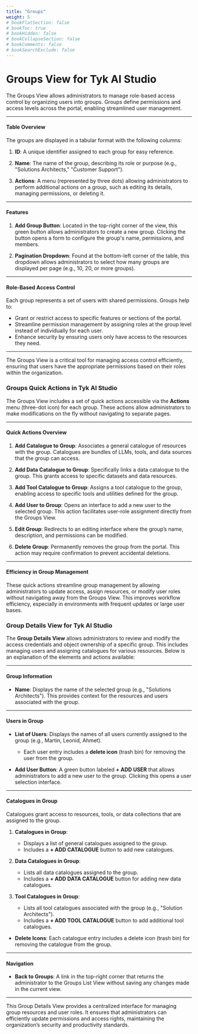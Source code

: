 ```yaml
---
title: "Groups"
weight: 5
# bookFlatSection: false
# bookToc: true
# bookHidden: false
# bookCollapseSection: false
# bookComments: false
# bookSearchExclude: false
---
```


# Groups View for Tyk AI Studio

The Groups View allows administrators to manage role-based access control by organizing users into groups. Groups define permissions and access levels across the portal, enabling streamlined user management.

---

#### **Table Overview**
The groups are displayed in a tabular format with the following columns:

1. **ID**:
   A unique identifier assigned to each group for easy reference.

2. **Name**:
   The name of the group, describing its role or purpose (e.g., "Solutions Architects," "Customer Support").

3. **Actions**:
   A menu (represented by three dots) allowing administrators to perform additional actions on a group, such as editing its details, managing permissions, or deleting it.

---

#### **Features**
1. **Add Group Button**:
   Located in the top-right corner of the view, this green button allows administrators to create a new group. Clicking the button opens a form to configure the group's name, permissions, and members.

2. **Pagination Dropdown**:
   Found at the bottom-left corner of the table, this dropdown allows administrators to select how many groups are displayed per page (e.g., 10, 20, or more groups).

---

#### **Role-Based Access Control**
Each group represents a set of users with shared permissions. Groups help to:
- Grant or restrict access to specific features or sections of the portal.
- Streamline permission management by assigning roles at the group level instead of individually for each user.
- Enhance security by ensuring users only have access to the resources they need.

---

The Groups View is a critical tool for managing access control efficiently, ensuring that users have the appropriate permissions based on their roles within the organization.

### Groups Quick Actions in Tyk AI Studio

The Groups View includes a set of quick actions accessible via the **Actions** menu (three-dot icon) for each group. These actions allow administrators to make modifications on the fly without navigating to separate pages.

---

#### **Quick Actions Overview**

1. **Add Catalogue to Group**:
   Associates a general catalogue of resources with the group. Catalogues are bundles of LLMs, tools, and data sources that the group can access.

2. **Add Data Catalogue to Group**:
   Specifically links a data catalogue to the group. This grants access to specific datasets and data resources.

3. **Add Tool Catalogue to Group**:
   Assigns a tool catalogue to the group, enabling access to specific tools and utilities defined for the group.

4. **Add User to Group**:
   Opens an interface to add a new user to the selected group. This action facilitates user-role assignment directly from the Groups View.

5. **Edit Group**:
   Redirects to an editing interface where the group’s name, description, and permissions can be modified.

6. **Delete Group**:
   Permanently removes the group from the portal. This action may require confirmation to prevent accidental deletions.

---

#### **Efficiency in Group Management**
These quick actions streamline group management by allowing administrators to update access, assign resources, or modify user roles without navigating away from the Groups View. This improves workflow efficiency, especially in environments with frequent updates or large user bases.

### Group Details View for Tyk AI Studio

The **Group Details View** allows administrators to review and modify the access credentials and object ownership of a specific group. This includes managing users and assigning catalogues for various resources. Below is an explanation of the elements and actions available:

---

#### **Group Information**
- **Name**:
  Displays the name of the selected group (e.g., "Solutions Architects"). This provides context for the resources and users associated with the group.

---

#### **Users in Group**
- **List of Users**:
  Displays the names of all users currently assigned to the group (e.g., Martin, Leonid, Ahmet).
  - Each user entry includes a **delete icon** (trash bin) for removing the user from the group.

- **Add User Button**:
  A green button labeled **+ ADD USER** that allows administrators to add a new user to the group. Clicking this opens a user selection interface.

---

#### **Catalogues in Group**
Catalogues grant access to resources, tools, or data collections that are assigned to the group.

1. **Catalogues in Group**:
   - Displays a list of general catalogues assigned to the group.
   - Includes a **+ ADD CATALOGUE** button to add new catalogues.

2. **Data Catalogues in Group**:
   - Lists all data catalogues assigned to the group.
   - Includes a **+ ADD DATA CATALOGUE** button for adding new data catalogues.

3. **Tool Catalogues in Group**:
   - Lists all tool catalogues associated with the group (e.g., "Solution Architects").
   - Includes a **+ ADD TOOL CATALOGUE** button to add additional tool catalogues.

- **Delete Icons**:
  Each catalogue entry includes a delete icon (trash bin) for removing the catalogue from the group.

---

#### **Navigation**
- **Back to Groups**:
  A link in the top-right corner that returns the administrator to the Groups List View without saving any changes made in the current view.

---

This Group Details View provides a centralized interface for managing group resources and user roles. It ensures that administrators can efficiently update permissions and access rights, maintaining the organization’s security and productivity standards.
